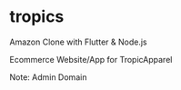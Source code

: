 # tropics
Amazon Clone with Flutter &amp; Node.js

Ecommerce Website/App for TropicApparel

Note:
        Admin Domain
